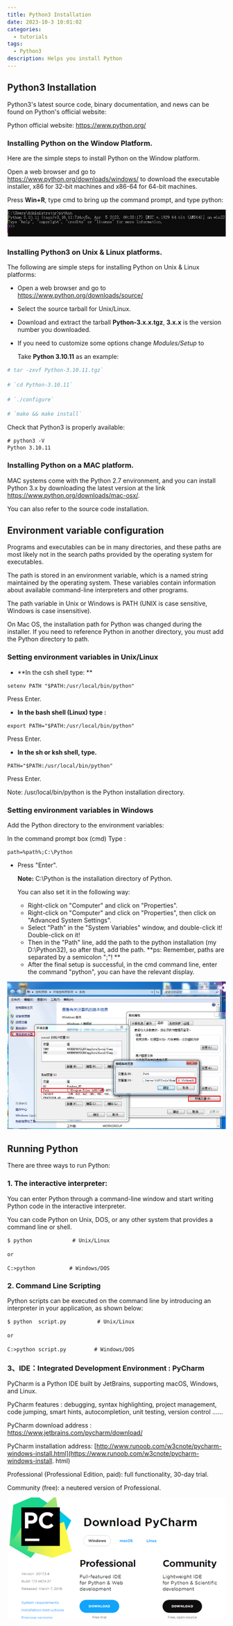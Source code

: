 ```yaml
---
title: Python3 Installation
date: 2023-10-3 10:01:02
categories:
  - tutorials
tags:
  - Python3
description: Helps you install Python
---
```


## Python3 Installation

Python3's latest source code, binary documentation, and news can be found on Python's official website:

Python official website: https://www.python.org/

### Installing Python on the Window Platform.

Here are the simple steps to install Python on the Window platform.

Open a web browser and go to https://www.python.org/downloads/windows/ to download the executable installer, x86 for 32-bit machines and x86-64 for 64-bit machines.

Press **Win+R**, type cmd to bring up the command prompt, and type python:

![Snipaste_2023-10-03_11-57-54](https://raw.githubusercontent.com/KXHH2021/seveimg/main/img/202310031334173.png)

### Installing Python3 on Unix & Linux platforms.

The following are simple steps for installing Python on Unix & Linux platforms:

- Open a web browser and go to https://www.python.org/downloads/source/

- Select the source tarball for Unix/Linux.

- Download and extract the tarball **Python-3.x.x.tgz**, **3.x.x** is the version number you downloaded.

- If you need to customize some options change *Modules/Setup* to

  Take **Python 3.10.11** as an example:

```bash
# tar -zxvf Python-3.10.11.tgz`

# `cd Python-3.10.11`

# `./configure`

# `make && make install`
```

Check that Python3 is properly available:

```
# python3 -V
Python 3.10.11
```

### Installing Python on a MAC platform.

MAC systems come with the Python 2.7 environment, and you can install Python 3.x by downloading the latest version at the link https://www.python.org/downloads/mac-osx/.

You can also refer to the source code installation.

## Environment variable configuration

Programs and executables can be in many directories, and these paths are most likely not in the search paths provided by the operating system for executables.

The path is stored in an environment variable, which is a named string maintained by the operating system. These variables contain information about available command-line interpreters and other programs.

The path variable in Unix or Windows is PATH (UNIX is case sensitive, Windows is case insensitive).

On Mac OS, the installation path for Python was changed during the installer. If you need to reference Python in another directory, you must add the Python directory to path.

### Setting environment variables in Unix/Linux

- **In the csh shell type: **

```
setenv PATH "$PATH:/usr/local/bin/python"
```

Press Enter.

- **In the bash shell (Linux) type :**

```
export PATH="$PATH:/usr/local/bin/python" 
```

Press Enter.

- **In the sh or ksh shell, type.**

```
PATH="$PATH:/usr/local/bin/python" 
```

Press Enter.

Note: /usr/local/bin/python is the Python installation directory.

### Setting environment variables in Windows

Add the Python directory to the environment variables:

In the command prompt box (cmd) Type :

```
path=%path%;C:\Python 
```

- Press "Enter".

  

  **Note:** C:\Python is the installation directory of Python.

  You can also set it in the following way:

  - Right-click on "Computer" and click on "Properties".
  - Right-click on "Computer" and click on "Properties", then click on "Advanced System Settings".
  - Select "Path" in the "System Variables" window, and double-click it!
  Double-click on it! 
  - Then in the "Path" line, add the path to the python installation (my D:\Python32), so after that, add the path. **ps: Remember, paths are separated by a semicolon ";"! **
  - After the final setup is successful, in the cmd command line, enter the command "python", you can have the relevant display.

![Snipaste_2023-10-03_12-16-52](https://raw.githubusercontent.com/KXHH2021/seveimg/main/img/202310031335193.png)

## Running Python

There are three ways to run Python:

### 1. The interactive interpreter:

You can enter Python through a command-line window and start writing Python code in the interactive interpreter.

You can code Python on Unix, DOS, or any other system that provides a command line or shell.

```
$ python             # Unix/Linux

or  

C:>python           # Windows/DOS
```

### 2. Command Line Scripting

Python scripts can be executed on the command line by introducing an interpreter in your application, as shown below:

```
$ python  script.py          # Unix/Linux

or

C:>python script.py         # Windows/DOS
```

### 3、IDE：Integrated Development Environment : PyCharm

PyCharm is a Python IDE built by JetBrains, supporting macOS, Windows, and Linux.

PyCharm features : debugging, syntax highlighting, project management, code jumping, smart hints, autocompletion, unit testing, version control ......

PyCharm download address : https://www.jetbrains.com/pycharm/download/

PyCharm installation address: [http://www.runoob.com/w3cnote/pycharm-windows-install.html](https://www.runoob.com/w3cnote/pycharm-windows-install. html)

Professional (Professional Edition, paid): full functionality, 30-day trial.

Community (free): a neutered version of Professional.

![Snipaste_2023-10-03_12-21-10](https://raw.githubusercontent.com/KXHH2021/seveimg/main/img/202310031343518.png)

